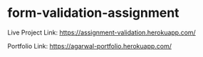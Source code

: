 # form-validation-assignment

Live Project Link: https://assignment-validation.herokuapp.com/

Portfolio Link: https://agarwal-portfolio.herokuapp.com/
